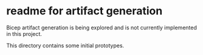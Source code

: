 # readme for artifact generation

Bicep artifact generation is being explored and is not
currently implemented in this project.

This directory contains some initial prototypes.
